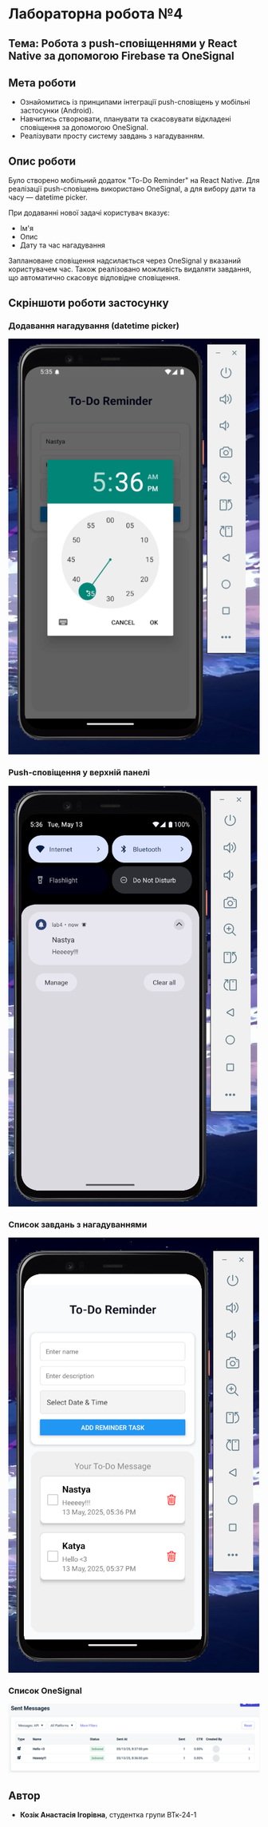 # Лабораторна робота №4

## Тема: Робота з push-сповіщеннями у React Native за допомогою Firebase та OneSignal

## Мета роботи

- Ознайомитись із принципами інтеграції push-сповіщень у мобільні застосунки (Android).
- Навчитись створювати, планувати та скасовувати відкладені сповіщення за допомогою OneSignal.
- Реалізувати просту систему завдань з нагадуванням.

## Опис роботи

Було створено мобільний додаток "To-Do Reminder" на React Native. Для реалізації push-сповіщень використано OneSignal, а для вибору дати та часу — datetime picker.

При додаванні нової задачі користувач вказує:

- Ім'я
- Опис
- Дату та час нагадування

Заплановане сповіщення надсилається через OneSignal у вказаний користувачем час. Також реалізовано можливість видаляти завдання, що автоматично скасовує відповідне сповіщення.

## Скріншоти роботи застосунку

### Додавання нагадування (datetime picker)

![datetime picker](screenshots/foto1.png)

### Push-сповіщення у верхній панелі

![push notification](screenshots/foto2.png)

### Список завдань з нагадуваннями

![task list](screenshots/foto3.png)

### Список OneSignal

![task list](screenshots/foto4.png)

## Автор

- **Козік Анастасія Ігорівна**, студентка групи ВТк-24-1
